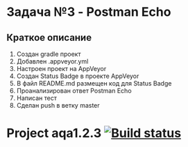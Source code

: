 # Задача №3 - Postman Echo

## Краткое описание

1. Создан gradle проект
2. Добавлен .appveyor.yml
3. Настроен проект на AppVeyor
4. Создан Status Badge в проекте AppVeyor 
5. В файл README.md размещен код для Status Badge
6. Проанализирован ответ Postman Echo
7. Написан тест
8. Сделан push в ветку master

# Project aqa1.2.3 [![Build status](https://ci.appveyor.com/api/projects/status/u5riawvjh9ia2815/branch/master?svg=true)](https://ci.appveyor.com/project/pava-14/aqa1-2-3/branch/master)
